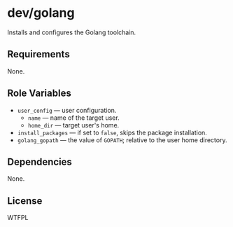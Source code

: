 dev/golang
==========

Installs and configures the Golang toolchain.

Requirements
------------

None.

Role Variables
--------------

* `user_config` &mdash; user configuration.
    * `name` &mdash; name of the target user.
    * `home_dir` &mdash; target user's home.
* `install_packages` &mdash; if set to `false`, skips the package installation.
* `golang_gopath` &mdash; the value of `GOPATH`; relative to the user home directory.

Dependencies
------------

None.

License
-------

WTFPL
